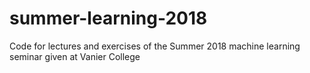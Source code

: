 # summer-learning-2018
Code for lectures and exercises of the Summer 2018 machine learning seminar given at Vanier College
